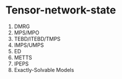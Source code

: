 # Tensor-network-state

1. DMRG
2. MPS/MPO
3. TEBD/ITEBD/TMPS
4. IMPS/UMPS
5. ED
6. METTS
7. IPEPS
8. Exactly-Solvable Models
